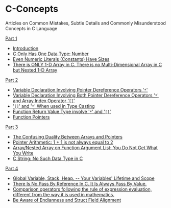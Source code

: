 # C-Concepts
Articles on Common Mistakes, Subtle Details and Commonly Misunderstood Concepts in C Language

[Part 1](C_Concepts_Part1.md)
- [Introduction](C_Concepts_Part1.md/#introduction)
- [C Only Has One Data Type: Number](C_Concepts_Part1.md/#c-only-has-one-data-type-number)
- [Even Numeric Literals (Constants) Have Sizes](C_Concepts_Part1.md/#even-numeric-literals-constants-have-sizes)
- [There is ONLY 1-D Array in C. There is no Multi-Dimensional Array in C but Nested 1-D Array](C_Concepts_Part1.md/#there-is-only-1-d-array-in-c-there-is-no-multi-dimensional-array-in-c-but-nested-1-d-array)

[Part 2](C_Concepts_Part2.md)
- [Variable Declaration Involving Pointer Dereference Operators '<code>*</code>'](C_Concepts_Part2.md#variable-declaration-involving-pointer-dereference-operators-)
- [Variable Declaration Involving Both Pointer Dereference Operators '<code>*</code>' and Array Index Operator '<code>[]</code>'](C_Concepts_Part2.md#variable-declaration-involving-both-pointer-dereference-operators--and-array-index-operator-)
- ['<code>[]</code>' and '<code>*</code>' When used in Type Casting](C_Concepts_Part2.md#-and--when-used-in-type-casting)
- [Function Return Value Type involve '<code>*</code>' and '<code>[]</code>'](C_Concepts_Part2.md#function-return-value-type-involve--and-)
- [Function Pointers](C_Concepts_Part2.md#function-pointers)

[Part 3](C_Concepts_Part3.md)
- [The Confusing Duality Between Arrays and Pointers](C_Concepts_Part3.md#the-confusing-duality-between-arrays-and-pointers)
- [Pointer Arithmetic: 1 + 1 is not always equal to 2](C_Concepts_Part3.md#pointer-arithmetic-1--1-is-not-always-equal-to-2)
- [Array/Nested Array on Function Argument List: You Do Not Get What You Write](C_Concepts_Part3.md#arraynested-array-on-function-argument-list-you-do-not-get-what-you-write)
- [C String: No Such Data Type in C](C_Concepts_Part3.md#c-string-no-such-data-type-in-c)

[Part 4](C_Concepts_Part4.md)
- [Global Variable, Stack, Heap. -- Your Variables' Lifetime and Scope](C_Concepts_Part4.md#global-variable-stack-heap----your-variables-lifetime-and-scope)
- [There Is No Pass By Reference In C. It Is Always Pass By Value.](C_Concepts_Part4.md#there-is-no-pass-by-reference-in-c-it-is-always-pass-by-value)
- [Comparison operators following the rule of expression evaluation, different from the way it is used in mathematics.](C_Concepts_Part4.md#comparison-operators-following-the-rule-of-expression-evaluation-different-from-the-way-it-is-used-in-mathematics)
- [Be Aware of Endianness and Struct Field Alignment](C_Concepts_Part4.md#be-aware-of-endianness-and-struct-field-alignment)
